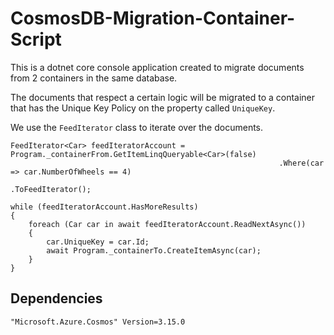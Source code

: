 # CosmosDB-Migration-Container-Script

This is a dotnet core console application created to migrate documents from 2 containers in the same database. 

The documents that respect a certain logic will be migrated to a container that has the Unique Key Policy on the property called `UniqueKey`.

We use the `FeedIterator` class to iterate over the documents.

```
FeedIterator<Car> feedIteratorAccount = Program._containerFrom.GetItemLinqQueryable<Car>(false)
                                                            .Where(car => car.NumberOfWheels == 4)
                                                            .ToFeedIterator();

while (feedIteratorAccount.HasMoreResults)
{
    foreach (Car car in await feedIteratorAccount.ReadNextAsync())
    {
        car.UniqueKey = car.Id;
        await Program._containerTo.CreateItemAsync(car);
    }
}
```

## Dependencies

`"Microsoft.Azure.Cosmos" Version=3.15.0`
